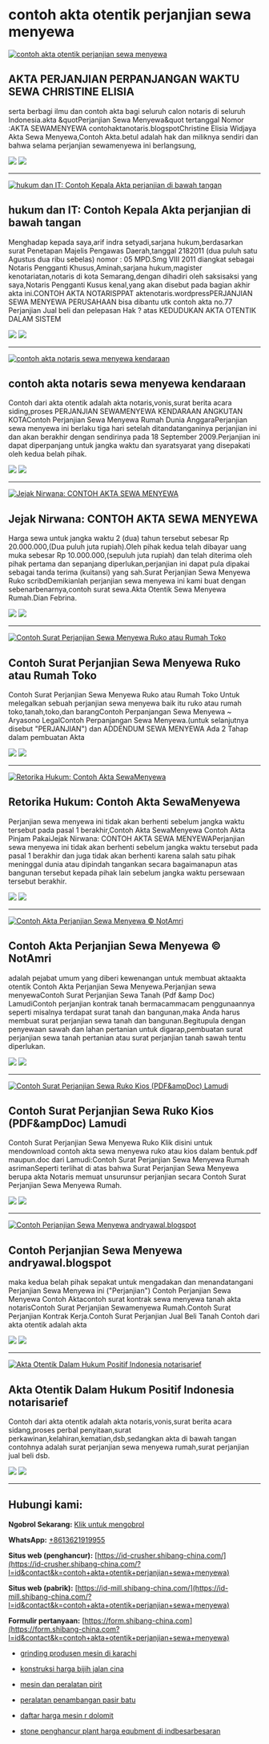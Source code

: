 # contoh akta otentik perjanjian sewa menyewa

<a href="https://swt.shibang-china.com/?l=id&img&k=contoh+akta+otentik+perjanjian+sewa+menyewa" target="_blank">![contoh akta otentik perjanjian sewa menyewa](http://static.shibang-china.com/all-800x300/842.jpg)</a>

## AKTA PERJANJIAN PERPANJANGAN WAKTU SEWA CHRISTINE ELISIA
serta berbagi ilmu dan contoh akta bagi seluruh calon notaris di seluruh Indonesia.akta &quotPerjanjian Sewa Menyewa&quot tertanggal Nomor :AKTA SEWAMENYEWA contohaktanotaris.blogspotChristine Elisia Widjaya Akta Sewa Menyewa,Contoh Akta.betul adalah hak dan miliknya sendiri dan bahwa selama perjanjian sewamenyewa ini berlangsung,


<a href="https://whatsapp.shibangsoft.com/WhatsApp.php" target="_blank" title="WhatsApp">![](http://static.shibang-china.com/icon/whatsapp.png)</a> <a href="https://swt.shibang-china.com/?l=id&icon&k=contoh+akta+otentik+perjanjian+sewa+menyewa" target="_blank">![](http://static.shibang-china.com/icon/chat-id.png)</a>

---

<a href="https://swt.shibang-china.com/?l=id&img&k=contoh+akta+otentik+perjanjian+sewa+menyewa" target="_blank">![hukum dan IT: Contoh Kepala Akta perjanjian di bawah tangan](http://static.shibang-china.com/all-800x300/1322.jpg)</a>

## hukum dan IT: Contoh Kepala Akta perjanjian di bawah tangan
Menghadap kepada saya,arif indra setyadi,sarjana hukum,berdasarkan surat Penetapan Majelis Pengawas Daerah,tanggal 2182011 (dua puluh satu Agustus dua ribu sebelas) nomor : 05 MPD.Smg VIII 2011 diangkat sebagai Notaris Pengganti Khusus,Aminah,sarjana hukum,magister kenotariatan,notaris di kota Semarang,dengan dihadiri oleh saksisaksi yang saya,Notaris Pengganti Kusus kenal,yang akan disebut pada bagian akhir akta ini.CONTOH AKTA NOTARISPPAT aktenotaris.wordpressPERJANJIAN SEWA MENYEWA PERUSAHAAN bisa dibantu utk contoh akta no.77 Perjanjian Jual beli dan pelepasan Hak ? atas KEDUDUKAN AKTA OTENTIK DALAM SISTEM


<a href="https://whatsapp.shibangsoft.com/WhatsApp.php" target="_blank" title="WhatsApp">![](http://static.shibang-china.com/icon/whatsapp.png)</a> <a href="https://swt.shibang-china.com/?l=id&icon&k=contoh+akta+otentik+perjanjian+sewa+menyewa" target="_blank">![](http://static.shibang-china.com/icon/chat-id.png)</a>

---

<a href="https://swt.shibang-china.com/?l=id&img&k=contoh+akta+otentik+perjanjian+sewa+menyewa" target="_blank">![contoh akta notaris sewa menyewa kendaraan](http://static.shibang-china.com/all-800x300/1261.jpg)</a>

## contoh akta notaris sewa menyewa kendaraan
Contoh dari akta otentik adalah akta notaris,vonis,surat berita acara siding,proses PERJANJIAN SEWAMENYEWA KENDARAAN ANGKUTAN KOTAContoh Perjanjian Sewa Menyewa Rumah Dunia AnggaraPerjanjian sewa menyewa ini berlaku tiga hari setelah ditandatanganinya perjanjian ini dan akan berakhir dengan sendirinya pada 18 September 2009.Perjanjian ini dapat diperpanjang untuk jangka waktu dan syaratsyarat yang disepakati oleh kedua belah pihak.


<a href="https://whatsapp.shibangsoft.com/WhatsApp.php" target="_blank" title="WhatsApp">![](http://static.shibang-china.com/icon/whatsapp.png)</a> <a href="https://swt.shibang-china.com/?l=id&icon&k=contoh+akta+otentik+perjanjian+sewa+menyewa" target="_blank">![](http://static.shibang-china.com/icon/chat-id.png)</a>

---

<a href="https://swt.shibang-china.com/?l=id&img&k=contoh+akta+otentik+perjanjian+sewa+menyewa" target="_blank">![Jejak Nirwana: CONTOH AKTA SEWA MENYEWA](http://static.shibang-china.com/all-800x300/910.jpg)</a>

## Jejak Nirwana: CONTOH AKTA SEWA MENYEWA
Harga sewa untuk jangka waktu 2 (dua) tahun tersebut sebesar Rp 20.000.000,(Dua puluh juta rupiah).Oleh pihak kedua telah dibayar uang muka sebesar Rp 10.000.000,(sepuluh juta rupiah) dan telah diterima oleh pihak pertama dan sepanjang diperlukan,perjanjian ini dapat pula dipakai sebagai tanda terima (kuitansi) yang sah.Surat Perjanjian Sewa Menyewa Ruko scribdDemikianlah perjanjian sewa menyewa ini kami buat dengan sebenarbenarnya,contoh surat sewa.Akta Otentik Sewa Menyewa Rumah.Dian Febrina.


<a href="https://whatsapp.shibangsoft.com/WhatsApp.php" target="_blank" title="WhatsApp">![](http://static.shibang-china.com/icon/whatsapp.png)</a> <a href="https://swt.shibang-china.com/?l=id&icon&k=contoh+akta+otentik+perjanjian+sewa+menyewa" target="_blank">![](http://static.shibang-china.com/icon/chat-id.png)</a>

---

<a href="https://swt.shibang-china.com/?l=id&img&k=contoh+akta+otentik+perjanjian+sewa+menyewa" target="_blank">![Contoh Surat Perjanjian Sewa Menyewa Ruko atau Rumah Toko](http://static.shibang-china.com/all-800x300/1419.jpg)</a>

## Contoh Surat Perjanjian Sewa Menyewa Ruko atau Rumah Toko
Contoh Surat Perjanjian Sewa Menyewa Ruko atau Rumah Toko Untuk melegalkan sebuah perjanjian sewa menyewa baik itu ruko atau rumah toko,tanah,toko,dan barangContoh Perpanjangan Sewa Menyewa ~ Aryasono LegalContoh Perpanjangan Sewa Menyewa.(untuk selanjutnya disebut "PERJANJIAN") dan ADDENDUM SEWA MENYEWA Ada 2 Tahap dalam pembuatan Akta


<a href="https://whatsapp.shibangsoft.com/WhatsApp.php" target="_blank" title="WhatsApp">![](http://static.shibang-china.com/icon/whatsapp.png)</a> <a href="https://swt.shibang-china.com/?l=id&icon&k=contoh+akta+otentik+perjanjian+sewa+menyewa" target="_blank">![](http://static.shibang-china.com/icon/chat-id.png)</a>

---

<a href="https://swt.shibang-china.com/?l=id&img&k=contoh+akta+otentik+perjanjian+sewa+menyewa" target="_blank">![Retorika Hukum: Contoh Akta SewaMenyewa](http://static.shibang-china.com/all-800x300/1166.jpg)</a>

## Retorika Hukum: Contoh Akta SewaMenyewa
Perjanjian sewa menyewa ini tidak akan berhenti sebelum jangka waktu tersebut pada pasal 1 berakhir,Contoh Akta SewaMenyewa Contoh Akta Pinjam PakaiJejak Nirwana: CONTOH AKTA SEWA MENYEWAPerjanjian sewa menyewa ini tidak akan berhenti sebelum jangka waktu tersebut pada pasal 1 berakhir dan juga tidak akan berhenti karena salah satu pihak meninggal dunia atau dipindah tangankan secara bagaimanapun atas bangunan tersebut kepada pihak lain sebelum jangka waktu persewaan tersebut berakhir.


<a href="https://whatsapp.shibangsoft.com/WhatsApp.php" target="_blank" title="WhatsApp">![](http://static.shibang-china.com/icon/whatsapp.png)</a> <a href="https://swt.shibang-china.com/?l=id&icon&k=contoh+akta+otentik+perjanjian+sewa+menyewa" target="_blank">![](http://static.shibang-china.com/icon/chat-id.png)</a>

---

<a href="https://swt.shibang-china.com/?l=id&img&k=contoh+akta+otentik+perjanjian+sewa+menyewa" target="_blank">![Contoh Akta Perjanjian Sewa Menyewa © NotAmri](http://static.shibang-china.com/all-800x300/1219.jpg)</a>

## Contoh Akta Perjanjian Sewa Menyewa © NotAmri
adalah pejabat umum yang diberi kewenangan untuk membuat aktaakta otentik Contoh Akta Perjanjian Sewa Menyewa.Perjanjian sewa menyewaContoh Surat Perjanjian Sewa Tanah (Pdf &amp Doc) LamudiContoh perjanjian kontrak tanah bermacammacam penggunaannya seperti misalnya terdapat surat tanah dan bangunan,maka Anda harus membuat surat perjanjian sewa tanah dan bangunan.Begitupula dengan penyewaan sawah dan lahan pertanian untuk digarap,pembuatan surat perjanjian sewa tanah pertanian atau surat perjanjian tanah sawah tentu diperlukan.


<a href="https://whatsapp.shibangsoft.com/WhatsApp.php" target="_blank" title="WhatsApp">![](http://static.shibang-china.com/icon/whatsapp.png)</a> <a href="https://swt.shibang-china.com/?l=id&icon&k=contoh+akta+otentik+perjanjian+sewa+menyewa" target="_blank">![](http://static.shibang-china.com/icon/chat-id.png)</a>

---

<a href="https://swt.shibang-china.com/?l=id&img&k=contoh+akta+otentik+perjanjian+sewa+menyewa" target="_blank">![Contoh Surat Perjanjian Sewa Ruko Kios (PDF&ampDoc) Lamudi](http://static.shibang-china.com/all-800x300/55.jpg)</a>

## Contoh Surat Perjanjian Sewa Ruko Kios (PDF&ampDoc) Lamudi
Contoh Surat Perjanjian Sewa Menyewa Ruko Klik disini untuk mendownload contoh akta sewa menyewa ruko atau kios dalam bentuk.pdf maupun.doc dari Lamudi:Contoh Surat Perjanjian Sewa Menyewa Rumah asrimanSeperti terlihat di atas bahwa Surat Perjanjian Sewa Menyewa berupa akta Notaris memuat unsurunsur perjanjian secara Contoh Surat Perjanjian Sewa Menyewa Rumah.


<a href="https://whatsapp.shibangsoft.com/WhatsApp.php" target="_blank" title="WhatsApp">![](http://static.shibang-china.com/icon/whatsapp.png)</a> <a href="https://swt.shibang-china.com/?l=id&icon&k=contoh+akta+otentik+perjanjian+sewa+menyewa" target="_blank">![](http://static.shibang-china.com/icon/chat-id.png)</a>

---

<a href="https://swt.shibang-china.com/?l=id&img&k=contoh+akta+otentik+perjanjian+sewa+menyewa" target="_blank">![Contoh Perjanjian Sewa Menyewa andryawal.blogspot](http://static.shibang-china.com/all-800x300/475.jpg)</a>

## Contoh Perjanjian Sewa Menyewa andryawal.blogspot
maka kedua belah pihak sepakat untuk mengadakan dan menandatangani Perjanjian Sewa Menyewa ini ("Perjanjian") Contoh Perjanjian Sewa Menyewa Contoh Aktacontoh surat kontrak sewa menyewa tanah akta notarisContoh Surat Perjanjian Sewamenyewa Rumah.Contoh Surat Perjanjian Kontrak Kerja.Contoh Surat Perjanjian Jual Beli Tanah Contoh dari akta otentik adalah akta


<a href="https://whatsapp.shibangsoft.com/WhatsApp.php" target="_blank" title="WhatsApp">![](http://static.shibang-china.com/icon/whatsapp.png)</a> <a href="https://swt.shibang-china.com/?l=id&icon&k=contoh+akta+otentik+perjanjian+sewa+menyewa" target="_blank">![](http://static.shibang-china.com/icon/chat-id.png)</a>

---

<a href="https://swt.shibang-china.com/?l=id&img&k=contoh+akta+otentik+perjanjian+sewa+menyewa" target="_blank">![Akta Otentik Dalam Hukum Positif Indonesia notarisarief](http://static.shibang-china.com/all-800x300/1432.jpg)</a>

## Akta Otentik Dalam Hukum Positif Indonesia notarisarief
Contoh dari akta otentik adalah akta notaris,vonis,surat berita acara sidang,proses perbal penyitaan,surat perkawinan,kelahiran,kematian,dsb,sedangkan akta di bawah tangan contohnya adalah surat perjanjian sewa menyewa rumah,surat perjanjian jual beli dsb.

<a href="https://whatsapp.shibangsoft.com/WhatsApp.php" target="_blank" title="WhatsApp">![](http://static.shibang-china.com/icon/whatsapp.png)</a> <a href="https://swt.shibang-china.com/?l=id&icon&k=contoh+akta+otentik+perjanjian+sewa+menyewa" target="_blank">![](http://static.shibang-china.com/icon/chat-id.png)</a>

---
## Hubungi kami:

**Ngobrol Sekarang:** [Klik untuk mengobrol](https://swt.shibang-china.com?l=id&contact&k=contoh+akta+otentik+perjanjian+sewa+menyewa)

**WhatsApp:**  [+8613621919955](https://whatsapp.shibangsoft.com/WhatsApp.php)

**Situs web (penghancur):** [https://id-crusher.shibang-china.com/](https://id-crusher.shibang-china.com/?l=id&contact&k=contoh+akta+otentik+perjanjian+sewa+menyewa)

**Situs web (pabrik):** [https://id-mill.shibang-china.com/](https://id-mill.shibang-china.com/?l=id&contact&k=contoh+akta+otentik+perjanjian+sewa+menyewa)

**Formulir pertanyaan:** [https://form.shibang-china.com](https://form.shibang-china.com?l=id&contact&k=contoh+akta+otentik+perjanjian+sewa+menyewa)

* [grinding produsen mesin di karachi](../35/grinding%20produsen%20mesin%20di%20karachi.md)

* [konstruksi harga bijih jalan cina](../38/konstruksi%20harga%20bijih%20jalan%20cina.md)

* [mesin dan peralatan pirit](../31/mesin%20dan%20peralatan%20pirit.md)

* [peralatan penambangan pasir batu](../39/peralatan%20penambangan%20pasir%20batu.md)

* [daftar harga mesin r dolomit](../38/daftar%20harga%20mesin%20r%20dolomit.md)

* [stone penghancur plant harga equbment di indbesarbesaran](../33/stone%20penghancur%20plant%20harga%20equbment%20di%20indbesarbesaran.md)